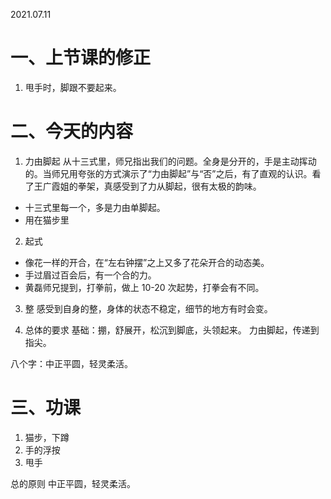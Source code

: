 2021.07.11
# 一、上节课的修正
1. 甩手时，脚跟不要起来。

# 二、今天的内容
1. 力由脚起
从十三式里，师兄指出我们的问题。全身是分开的，手是主动挥动的。当师兄用夸张的方式演示了“力由脚起”与“否”之后，有了直观的认识。看了王广霞姐的拳架，真感受到了力从脚起，很有太极的韵味。
* 十三式里每一个，多是力由单脚起。
* 用在猫步里

2. 起式
* 像花一样的开合，在“左右钟摆”之上又多了花朵开合的动态美。
* 手过眉过百会后，有一个合的力。
* 黄磊师兄提到，打拳前，做上 10-20 次起势，打拳会有不同。

3. 整
感受到自身的整，身体的状态不稳定，细节的地方有时会变。

4. 总体的要求
基础：掤，舒展开，松沉到脚底，头领起来。
力由脚起，传递到指尖。

八个字：中正平圆，轻灵柔活。

# 三、功课
1. 猫步，下蹲
2. 手的浮按
3. 甩手

总的原则
中正平圆，轻灵柔活。
